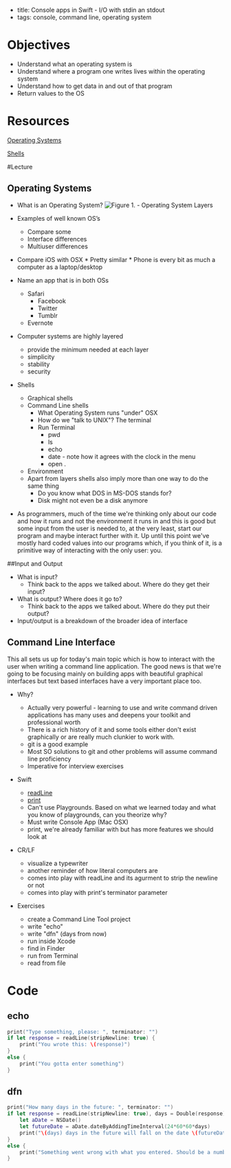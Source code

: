 - title: Console apps in Swift - I/O with stdin an stdout
- tags: console, command line, operating system

# Objectives
* Understand what an operating system is
* Understand where a program one writes lives within the operating system
* Understand how to get data in and out of that program
* Return values to the OS


# Resources
[Operating Systems](https://en.wikipedia.org/wiki/Operating_system)

[Shells](https://en.wikipedia.org/wiki/Shell_(computing))

#Lecture

## Operating Systems
* What is an Operating System?
![Figure 1. - Operating System Layers](https://upload.wikimedia.org/wikipedia/commons/thumb/e/e1/Operating_system_placement.svg/330px-Operating_system_placement.svg.png)

* Examples of well known OS’s
	* Compare some
  	* Interface differences
  	* Multiuser differences
* Compare iOS with OSX
	  * Pretty similar
	  * Phone is every bit as much a computer as a laptop/desktop
* Name an app that is in both OSs
  	* Safari
    	 * Facebook
    	 * Twitter
    	 * Tumblr
	* Evernote
* Computer systems are highly layered
	* provide the minimum needed at each layer
	* simplicity
	* stability
	* security
* Shells
	* Graphical shells
	* Command Line shells
		* What Operating System runs "under" OSX
		* How do we "talk to UNIX"? The terminal
		* Run Terminal
			* pwd
			* ls
			* echo
			* date - note how it agrees with the clock in the menu
			* open .
	* Environment
	* Apart from layers shells also imply more than one way to do the same thing
		* Do you know what DOS in MS-DOS stands for?
		* Disk might not even be a disk anymore
* As programmers, much of the time we're thinking only about our code and how it runs and not the environment it runs in and this is good but some input from the user is needed to, at the very least, start our program and maybe interact further with it. Up until this point we've mostly hard coded values into our programs which, if you think of it, is a primitive way of interacting with the only user: you.

##Input and Output
* What is input? 
	* Think back to the apps we talked about. Where do they get their input?
* What is output? Where does it go to?
	* Think back to the apps we talked about. Where do they put their output?
* Input/output is a breakdown of the broader idea of interface

## Command Line Interface
This all sets us up for today's main topic which is how to interact with the user when writing a command line application. The good news is that we're going to be focusing mainly on building apps with beautiful graphical interfaces but text based interfaces have a very important place too.

* Why?
	* Actually very powerful - learning to use and write command driven applications has many uses and deepens your toolkit and professional worth
	* There is a rich history of it and some tools either don't exist graphically or are really much clunkier to work with.
	* git is a good example
	* Most SO solutions to git and other problems will assume command line proficiency 
	* Imperative for interview exercises

* Swift
	* [readLine](https://developer.apple.com/library/watchos/documentation/Swift/Reference/Swift_StandardLibrary_Functions/index.html#//apple_ref/swift/func/s:Fs8readLineFT12stripNewlineSb_GSqSS_)
	* [print](https://developer.apple.com/library/watchos/documentation/Swift/Reference/Swift_StandardLibrary_Functions/index.html#//apple_ref/swift/func/s:Fs5printFTGSaP__9separatorSS10terminatorSS_T_)
	* Can't use Playgrounds. Based on what we learned today and what you know of playgrounds, can you theorize why?
	* Must write Console App (Mac OSX)
	* print, we're already familiar with but has more features we should look at
* CR/LF
	* visualize a typewriter
	* another reminder of how literal computers are
	* comes into play with readLine and its agurment to strip the newline or not
	* comes into play with print's terminator parameter
* Exercises
	* create a Command Line Tool project
	* write "echo"
	* write "dfn" (days from now)
	* run inside Xcode
	* find in Finder
	* run from Terminal
	* read from file

# Code
## echo
```swift
print("Type something, please: ", terminator: "")
if let response = readLine(stripNewline: true) {
    print("You wrote this: \(response)")
}
else {
    print("You gotta enter something")
}
```

## dfn
```swift
print("How many days in the future: ", terminator: "")
if let response = readLine(stripNewline: true), days = Double(response) {
    let aDate = NSDate()
    let futureDate = aDate.dateByAddingTimeInterval(24*60*60*days)
    print("\(days) days in the future will fall on the date \(futureDate)")
}
else {
    print("Something went wrong with what you entered. Should be a number.")
}
```